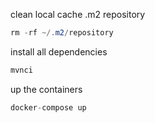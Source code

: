clean local cache .m2 repository

```java
rm -rf ~/.m2/repository
```

install all dependencies

```java
mvnci
```

up the containers

```java
docker-compose up
```
